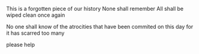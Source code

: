This is a forgotten piece of our history
None shall remember
All shall be wiped clean once again



















No one shall know of the atrocities that have been commited on this day
for it has scarred too many



































please help